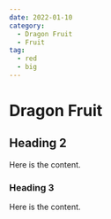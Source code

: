 ```yaml
---
date: 2022-01-10
category:
  - Dragon Fruit
  - Fruit
tag:
  - red
  - big
---
```


# Dragon Fruit

## Heading 2

Here is the content.

### Heading 3

Here is the content.

